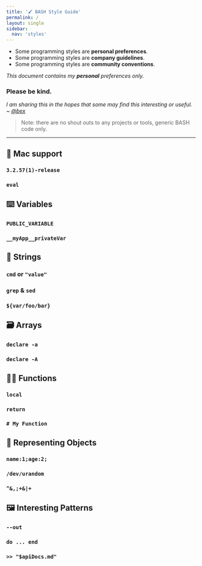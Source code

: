 ```yaml
---
title: '🖌️ BASH Style Guide'
permalink: /
layout: single
sidebar:
  nav: 'styles'
---
```


- Some programming styles are **personal preferences**.
- Some programming styles are **company guidelines**.
- Some programming styles are **community conventions**.

_This document contains my **personal** preferences only._

### Please be kind.

_I am sharing this in the hopes that some may find this interesting or useful. ~ [@bex](https://github.com/beccasaurus)_

> Note: there are no shout outs to any projects or tools, generic BASH code only.

---

## 🍏 Mac support

### `3.2.57(1)-release`

### `eval`

## ⌨️ Variables

### `PUBLIC_VARIABLE`

### `__myApp__privateVar`

## 💬 Strings

### `cmd` or `"value"`

### `grep` & `sed`

### `${var/foo/bar}`

## 🗃️ Arrays

### `declare -a`

### `declare -A`

## 🏃‍♀️ Functions

### `local`

### `return`

### `# My Function`

## 🐶 Representing Objects

### `name:1;age:2;`

### `/dev/urandom`

### `^&,;+&|+`

## 🖼️ Interesting Patterns

### `--out`

### `do ... end`

### `>> "$apiDocs.md"`
